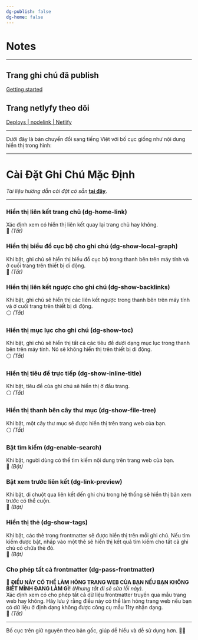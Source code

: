 ```yaml
---
dg-publish: false
dg-home: false
---
```

# Notes
---

Trang ghi chú đã publish
---
[Getting started](https://nodelink.netlify.app/)

Trang netlyfy theo dõi
---
[Deploys | nodelink | Netlify](https://app.netlify.com/sites/nodelink/deploys)

---
Dưới đây là bản chuyển đổi sang tiếng Việt với bố cục giống như nội dung hiển thị trong hình:

---

# **Cài Đặt Ghi Chú Mặc Định**

_Tài liệu hướng dẫn cài đặt có sẵn_ [**tại đây**](https://chatgpt.com/g/g-p-675cc56f2b148191b62f32f104467fd3-ca-nhan/c/67942d67-6c98-8001-8170-241ace8c1fdf#).

---

### **Hiển thị liên kết trang chủ (dg-home-link)**

Xác định xem có hiển thị liên kết quay lại trang chủ hay không.  
🔴 _(Tắt)_

### **Hiển thị biểu đồ cục bộ cho ghi chú (dg-show-local-graph)**

Khi bật, ghi chú sẽ hiển thị biểu đồ cục bộ trong thanh bên trên máy tính và ở cuối trang trên thiết bị di động.  
🔴 _(Tắt)_

### **Hiển thị liên kết ngược cho ghi chú (dg-show-backlinks)**

Khi bật, ghi chú sẽ hiển thị các liên kết ngược trong thanh bên trên máy tính và ở cuối trang trên thiết bị di động.  
⚪ _(Tắt)_

### **Hiển thị mục lục cho ghi chú (dg-show-toc)**

Khi bật, ghi chú sẽ hiển thị tất cả các tiêu đề dưới dạng mục lục trong thanh bên trên máy tính. Nó sẽ không hiển thị trên thiết bị di động.  
⚪ _(Tắt)_

### **Hiển thị tiêu đề trực tiếp (dg-show-inline-title)**

Khi bật, tiêu đề của ghi chú sẽ hiển thị ở đầu trang.  
⚪ _(Tắt)_

### **Hiển thị thanh bên cây thư mục (dg-show-file-tree)**

Khi bật, một cây thư mục sẽ được hiển thị trên trang web của bạn.  
⚪ _(Tắt)_

### **Bật tìm kiếm (dg-enable-search)**

Khi bật, người dùng có thể tìm kiếm nội dung trên trang web của bạn.  
🔴 _(Bật)_

### **Bật xem trước liên kết (dg-link-preview)**

Khi bật, di chuột qua liên kết đến ghi chú trong hệ thống sẽ hiển thị bản xem trước có thể cuộn.  
🔴 _(Bật)_

### **Hiển thị thẻ (dg-show-tags)**

Khi bật, các thẻ trong frontmatter sẽ được hiển thị trên mỗi ghi chú. Nếu tìm kiếm được bật, nhấp vào một thẻ sẽ hiển thị kết quả tìm kiếm cho tất cả ghi chú có chứa thẻ đó.  
🔴 _(Bật)_

### **Cho phép tất cả frontmatter (dg-pass-frontmatter)**

🚨 **ĐIỀU NÀY CÓ THỂ LÀM HỎNG TRANG WEB CỦA BẠN NẾU BẠN KHÔNG BIẾT MÌNH ĐANG LÀM GÌ!** _(Nhưng tắt đi sẽ sửa lỗi này)._  
Xác định xem có cho phép tất cả dữ liệu frontmatter truyền qua mẫu trang web hay không. Hãy lưu ý rằng điều này có thể làm hỏng trang web nếu bạn có dữ liệu ở định dạng không được công cụ mẫu 11ty nhận dạng.  
🔴 _(Tắt)_

---

Bố cục trên giữ nguyên theo bản gốc, giúp dễ hiểu và dễ sử dụng hơn. 🚀😊
